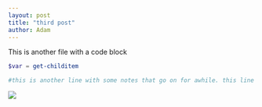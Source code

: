 ```yaml
---
layout: post
title: "third post"
author: Adam
---
```

This is another file with a code block

```powershell
$var = get-childitem

#this is another line with some notes that go on for awhile. this line serves no other purpose than testing horizontal scrolling on github pages.

```
![](\images\image-alignment-300x200.jpg)
